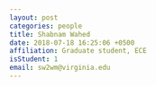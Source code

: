 ```yaml
---
layout: post
categories: people
title: Shabnam Wahed
date: 2018-07-18 16:25:06 +0500
affiliation: Graduate student, ECE
isStudent: 1
email: sw2wm@virginia.edu
---
```

